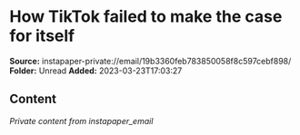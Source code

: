 # How TikTok failed to make the case for itself

**Source:** instapaper-private://email/19b3360feb783850058f8c597cebf898/
**Folder:** Unread
**Added:** 2023-03-23T17:03:27




## Content
*Private content from instapaper_email*
